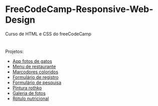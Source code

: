 # FreeCodeCamp-Responsive-Web-Design
 Curso de HTML e CSS do freeCodeCamp

#
Projetos:

 <ul>
     <li><a href="https://mateusskv9.github.io/FreeCodeCamp-Responsive-Web-Design/1-Aplicativo_de_fotos_de_gatos/" target="_blank">App fotos de gatos</a></li>
     <li><a href="https://mateusskv9.github.io/FreeCodeCamp-Responsive-Web-Design/2-menu_de_restaurante/" target="_blank">Menu de restaurante</a></li>
     <li><a href="https://mateusskv9.github.io/FreeCodeCamp-Responsive-Web-Design/3-marcadores_coloridos/" target="_blank">Marcodores coloridos</a></li>
     <li><a href="https://mateusskv9.github.io/FreeCodeCamp-Responsive-Web-Design/4-Formulario_de_registro/" target="_blank">Formulário de registro</a></li>
     <li><a href="https://mateusskv9.github.io/FreeCodeCamp-Responsive-Web-Design/5-formulario_de_pesquisa/" target="_blank">Formulário de pesquisa</a></li>
     <li><a href="https://mateusskv9.github.io/FreeCodeCamp-Responsive-Web-Design/6-box_model_pintura_rothko/" target="_blank">Pintura rothko</a></li>
     <li><a href="https://mateusskv9.github.io/FreeCodeCamp-Responsive-Web-Design/7-flexbox_galeria_de_fotos/" target="_blank">Galeria de fotos</a></li>
     <li><a href="https://mateusskv9.github.io/FreeCodeCamp-Responsive-Web-Design/8-rotulo_nutricional/" target="_blank">Rótulo nutricional</a></li>
 </ul>